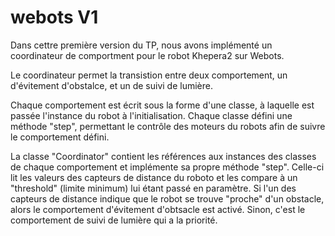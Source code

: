# webots V1

Dans cettre première version du TP, nous avons implémenté un coordinateur de comportment pour le robot Khepera2 sur Webots.

Le coordinateur permet la transistion entre deux comportement, un d'évitement d'obstalce, et un de suivi de lumière. 

Chaque comportement est écrit sous la forme d'une classe, à laquelle est passée l'instance du robot à l'initialisation. Chaque classe défini une méthode "step", permettant le contrôle des moteurs du robots afin de suivre le comportement défini.

La classe "Coordinator" contient les références aux instances des classes de chaque comportement et implémente sa propre méthode "step". Celle-ci lit les valeurs des capteurs de distance du roboto et les compare à un "threshold" (limite minimum) lui étant passé en paramètre. Si l'un des capteurs de distance indique que le robot se trouve "proche" d'un obstacle, alors le comportement d'évitement d'obtsacle est activé. Sinon, c'est le comportement de suivi de lumière qui a la priorité.
